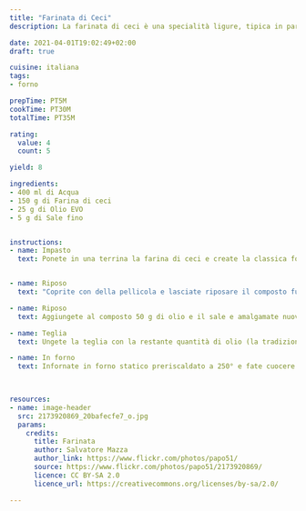 ```yaml
---
title: "Farinata di Ceci"
description: La farinata di ceci è una specialità ligure, tipica in particolar modo della città di Genova.

date: 2021-04-01T19:02:49+02:00
draft: true

cuisine: italiana
tags: 
- forno

prepTime: PT5M
cookTime: PT30M
totalTime: PT35M

rating:
  value: 4
  count: 5

yield: 8

ingredients:
- 400 ml di Acqua
- 150 g di Farina di ceci
- 25 g di Olio EVO
- 5 g di Sale fino


instructions:
- name: Impasto
  text: Ponete in una terrina la farina di ceci e create la classica forma a fontana; quindi versate al centro, un po’ alla volta, l'acqua a temperatura ambiente. Mescolate il tutto per bene facendo attenzione a non formare grumi, fino ad ottenere un composto liquido e omogeneo.


- name: Riposo
  text: "Coprite con della pellicola e lasciate riposare il composto fuori dal frigo dalle 4-5 ore fino alle 10 ore, mescolandolo di tanto in tanto. Trascorso il tempo necessario, noterete della schiuma in superficie: rimuovetela con una schiumarola e mescolate."

- name: Riposo
  text: Aggiungete al composto 50 g di olio e il sale e amalgamate nuovamente;

- name: Teglia
  text: Ungete la teglia con la restante quantità di olio (la tradizione prevederebbe teglie di rame o alluminio, ma potete utilizzare anche una semplice teglia antiaderente), e con un mestolo distribuitevi il composto di ceci. Uniformate lo spessore con l’aiuto di una forchetta per garantire una cottura uniforme. 

- name: In forno
  text: Infornate in forno statico preriscaldato a 250° e fate cuocere nella parte bassa del forno, a contatto con il fondo, per i primi 10 minuti -se utilizzate il forno ventilato tenetela solo 7-8 minuti alla temperatura di 220° e poi proseguite normalmente. Trascorso questo tempo spostate la teglia nella parte alta del forno e lasciate cuocere per ancora 10-15 minuti a seconda del vostro forno, finché la farinata non risulti di un bel color nocciola dorato. Sfornate la farinata e gustatela ben calda, spolverandola con pepe a piacere
  


resources:
- name: image-header
  src: 2173920869_20bafecfe7_o.jpg
  params: 
    credits:
      title: Farinata
      author: Salvatore Mazza
      author_link: https://www.flickr.com/photos/papo51/
      source: https://www.flickr.com/photos/papo51/2173920869/ 
      licence: CC BY-SA 2.0 
      licence_url: https://creativecommons.org/licenses/by-sa/2.0/

---
```

